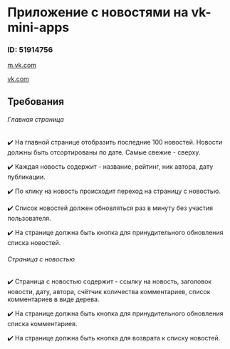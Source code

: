 # Приложение с новостями на vk-mini-apps 

### ID: 51914756
[m.vk.com](https://prod-app51914756-08f40c4213a5.pages-ac.vk-apps.com/index.html)

[vk.com](https://prod-app51914756-08f40c4213a5.pages-ac.vk-apps.com/index.html)


## Требования
  ###### Главная страница
✔️ На главной странице отобразить последние 100 новостей. Новости должны быть отсортированы по дате. Самые свежие - сверху.

✔️ Каждая новость содержит - название, рейтинг, ник автора, дату публикации.
    
✔️ По клику на новость происходит переход на страницу с новостью.

✔️ Список новостей должен обновляться раз в минуту без участия пользователя.

✔️ На странице должна быть кнопка для принудительного обновления списка новостей.

###### Страница с новостью
✔️ Страница с новостью содержит - ссылку на новость, заголовок новости, дату, автора, счётчик количества комментариев, список комментариев в виде дерева.

✔️ На странице должна быть кнопка для принудительного обновления списка комментариев.

✔️ На странице должна быть кнопка для возврата к списку новостей.
